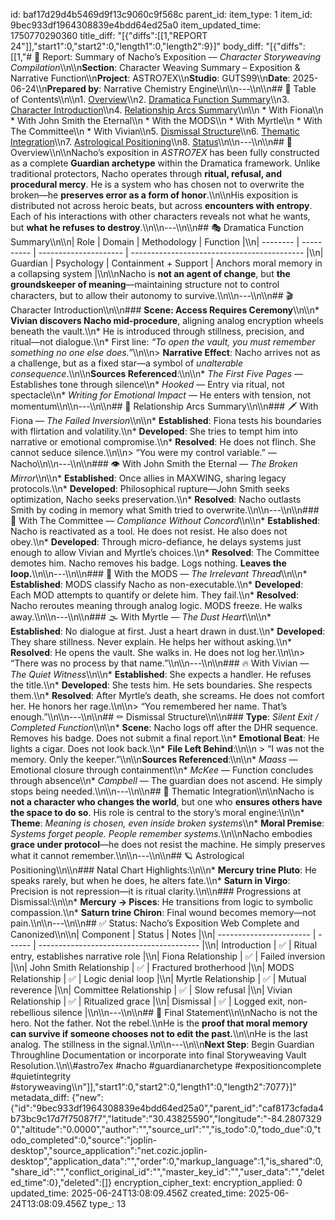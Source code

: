 id: baf17d29d4b5469d9f13c9060c9f568c
parent_id: 
item_type: 1
item_id: 9bec933df1964308839e4bdd64ed25a0
item_updated_time: 1750770290360
title_diff: "[{\"diffs\":[[1,\"REPORT 24\"]],\"start1\":0,\"start2\":0,\"length1\":0,\"length2\":9}]"
body_diff: "[{\"diffs\":[[1,\"# 📘 Report: Summary of Nacho’s Exposition — *Character Storyweaving Compilation*\\\n\\\n**Section**: Character Weaving Summary – Exposition & Narrative Function\\\n**Project**: ASTRO7EX\\\n**Studio**: GUTS99\\\n**Date**: 2025-06-24\\\n**Prepared by**: Narrative Chemistry Engine\\\n\\\n---\\\n\\\n## 📓 Table of Contents\\\n\\\n1. [Overview](#overview)\\\n2. [Dramatica Function Summary](#dramatica-function-summary)\\\n3. [Character Introduction](#character-introduction)\\\n4. [Relationship Arcs Summary](#relationship-arcs-summary)\\\n\\\n   * With Fiona\\\n   * With John Smith the Eternal\\\n   * With the MODS\\\n   * With Myrtle\\\n   * With The Committee\\\n   * With Vivian\\\n5. [Dismissal Structure](#dismissal-structure)\\\n6. [Thematic Integration](#thematic-integration)\\\n7. [Astrological Positioning](#astrological-positioning)\\\n8. [Status](#status)\\\n\\\n---\\\n\\\n## 🧠 Overview\\\n\\\nNacho’s exposition in *ASTRO7EX* has been fully constructed as a complete **Guardian archetype** within the Dramatica framework. Unlike traditional protectors, Nacho operates through **ritual, refusal, and procedural mercy**. He is a system who has chosen not to overwrite the broken—he **preserves error as a form of honor**.\\\n\\\nHis exposition is distributed not across heroic beats, but across **encounters with entropy**. Each of his interactions with other characters reveals not what he wants, but **what he refuses to destroy**.\\\n\\\n---\\\n\\\n## 🎭 Dramatica Function Summary\\\n\\\n| Role     | Domain     | Methodology           | Function                                    |\\\n| -------- | ---------- | --------------------- | ------------------------------------------- |\\\n| Guardian | Psychology | Containment + Support | Anchors moral memory in a collapsing system |\\\n\\\nNacho is **not an agent of change**, but **the groundskeeper of meaning**—maintaining structure not to control characters, but to allow their autonomy to survive.\\\n\\\n---\\\n\\\n## 🎬 Character Introduction\\\n\\\n### **Scene: Access Requires Ceremony**\\\n\\\n* **Vivian discovers Nacho mid-procedure**, aligning analog encryption wheels beneath the vault.\\\n* He is introduced through stillness, precision, and ritual—not dialogue.\\\n* First line: *“To open the vault, you must remember something no one else does.”*\\\n\\\n> **Narrative Effect**: Nacho arrives not as a challenge, but as a fixed star—a symbol of *unalterable consequence*.\\\n\\\n**Sources Referenced**:\\\n\\\n* *The First Five Pages* — Establishes tone through silence\\\n* *Hooked* — Entry via ritual, not spectacle\\\n* *Writing for Emotional Impact* — He enters with tension, not momentum\\\n\\\n---\\\n\\\n## 🔗 Relationship Arcs Summary\\\n\\\n### 🗡 With Fiona — *The Failed Inversion*\\\n\\\n* **Established**: Fiona tests his boundaries with flirtation and volatility.\\\n* **Developed**: She tries to tempt him into narrative or emotional compromise.\\\n* **Resolved**: He does not flinch. She cannot seduce silence.\\\n\\\n> “You were my control variable.” — Nacho\\\n\\\n---\\\n\\\n### 👁 With John Smith the Eternal — *The Broken Mirror*\\\n\\\n* **Established**: Once allies in MAXWING, sharing legacy protocols.\\\n* **Developed**: Philosophical rupture—John Smith seeks optimization, Nacho seeks preservation.\\\n* **Resolved**: Nacho outlasts Smith by coding in memory what Smith tried to overwrite.\\\n\\\n---\\\n\\\n### 🧾 With The Committee — *Compliance Without Concord*\\\n\\\n* **Established**: Nacho is reactivated as a tool. He does not resist. He also does not obey.\\\n* **Developed**: Through micro-defiance, he delays systems just enough to allow Vivian and Myrtle’s choices.\\\n* **Resolved**: The Committee demotes him. Nacho removes his badge. Logs nothing. **Leaves the loop.**\\\n\\\n---\\\n\\\n### 🤖 With the MODS — *The Irrelevant Thread*\\\n\\\n* **Established**: MODS classify Nacho as non-executable.\\\n* **Developed**: Each MOD attempts to quantify or delete him. They fail.\\\n* **Resolved**: Nacho reroutes meaning through analog logic. MODS freeze. He walks away.\\\n\\\n---\\\n\\\n### 🌫 With Myrtle — *The Dust Heart*\\\n\\\n* **Established**: No dialogue at first. Just a heart drawn in dust.\\\n* **Developed**: They share stillness. Never explain. He helps her without asking.\\\n* **Resolved**: He opens the vault. She walks in. He does not log her.\\\n\\\n> “There was no process by that name.”\\\n\\\n---\\\n\\\n### 🔥 With Vivian — *The Quiet Witness*\\\n\\\n* **Established**: She expects a handler. He refuses the title.\\\n* **Developed**: She tests him. He sets boundaries. She respects them.\\\n* **Resolved**: After Myrtle’s death, she screams. He does not comfort her. He honors her rage.\\\n\\\n> “You remembered her name. That’s enough.”\\\n\\\n---\\\n\\\n## ⚰️ Dismissal Structure\\\n\\\n### **Type**: *Silent Exit / Completed Function*\\\n\\\n* **Scene**: Nacho logs off after the DHR sequence. Removes his badge. Does not submit a final report.\\\n* **Emotional Beat**: He lights a cigar. Does not look back.\\\n* **File Left Behind**:\\\n\\\n  > “I was not the memory. Only the keeper.”\\\n\\\n**Sources Referenced**:\\\n\\\n* *Maass* — Emotional closure through containment\\\n* *McKee* — Function concludes through absence\\\n* *Campbell* — The guardian does not ascend. He simply stops being needed.\\\n\\\n---\\\n\\\n## 🧿 Thematic Integration\\\n\\\nNacho is **not a character who changes the world**, but one who **ensures others have the space to do so**. His role is central to the story’s moral engine:\\\n\\\n* **Theme**: *Meaning is chosen, even inside broken systems*\\\n* **Moral Premise**: *Systems forget people. People remember systems.*\\\n\\\nNacho embodies **grace under protocol**—he does not resist the machine. He simply preserves what it cannot remember.\\\n\\\n---\\\n\\\n## 🪐 Astrological Positioning\\\n\\\n### Natal Chart Highlights:\\\n\\\n* **Mercury trine Pluto**: He speaks rarely, but when he does, he alters fate.\\\n* **Saturn in Virgo**: Precision is not repression—it is ritual clarity.\\\n\\\n### Progressions at Dismissal:\\\n\\\n* **Mercury → Pisces**: He transitions from logic to symbolic compassion.\\\n* **Saturn trine Chiron**: Final wound becomes memory—not pain.\\\n\\\n---\\\n\\\n## ✅ Status: Nacho’s Exposition Web Complete and Canonized\\\n\\\n| Component               | Status | Notes                                    |\\\n| ----------------------- | ------ | ---------------------------------------- |\\\n| Introduction            | ✅      | Ritual entry, establishes narrative role |\\\n| Fiona Relationship      | ✅      | Failed inversion                         |\\\n| John Smith Relationship | ✅      | Fractured brotherhood                    |\\\n| MODS Relationship       | ✅      | Logic denial loop                        |\\\n| Myrtle Relationship     | ✅      | Mutual reverence                         |\\\n| Committee Relationship  | ✅      | Slow refusal                             |\\\n| Vivian Relationship     | ✅      | Ritualized grace                         |\\\n| Dismissal               | ✅      | Logged exit, non-rebellious silence      |\\\n\\\n---\\\n\\\n## 📌 Final Statement\\\n\\\nNacho is not the hero. Not the father. Not the rebel.\\\nHe is the **proof that moral memory can survive if someone chooses not to edit the past.**\\\n\\\nHe is the last analog. The stillness in the signal.\\\n\\\n---\\\n\\\n**Next Step**: Begin Guardian Throughline Documentation or incorporate into final Storyweaving Vault Resolution.\\\n\\\\#astro7ex #nacho #guardianarchetype #expositioncomplete #quietintegrity #storyweaving\\\n\"]],\"start1\":0,\"start2\":0,\"length1\":0,\"length2\":7077}]"
metadata_diff: {"new":{"id":"9bec933df1964308839e4bdd64ed25a0","parent_id":"caf8173cfada4b73bc9c17d7f75087f7","latitude":"30.43825590","longitude":"-84.28073290","altitude":"0.0000","author":"","source_url":"","is_todo":0,"todo_due":0,"todo_completed":0,"source":"joplin-desktop","source_application":"net.cozic.joplin-desktop","application_data":"","order":0,"markup_language":1,"is_shared":0,"share_id":"","conflict_original_id":"","master_key_id":"","user_data":"","deleted_time":0},"deleted":[]}
encryption_cipher_text: 
encryption_applied: 0
updated_time: 2025-06-24T13:08:09.456Z
created_time: 2025-06-24T13:08:09.456Z
type_: 13
